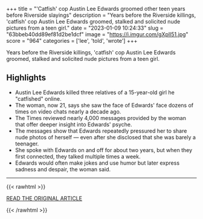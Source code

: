 +++
title = "'Catfish' cop Austin Lee Edwards groomed other teen years before Riverside slayings"
description = "Years before the Riverside killings, 'catfish' cop Austin Lee Edwards groomed, stalked and solicited nude pictures from a teen girl."
date = "2023-01-09 10:24:33"
slug = "63bbeb40dd89ef81d2be1dcf"
image = "https://i.imgur.com/gXpIl51.jpg"
score = "964"
categories = ['lee', 'told', 'wrote']
+++

Years before the Riverside killings, 'catfish' cop Austin Lee Edwards groomed, stalked and solicited nude pictures from a teen girl.

## Highlights

- Austin Lee Edwards killed three relatives of a 15-year-old girl he "catfished" online.
- The woman, now 21, says she saw the face of Edwards' face dozens of times on video chats nearly a decade ago.
- The Times reviewed nearly 4,000 messages provided by the woman that offer deeper insight into Edwards' psyche.
- The messages show that Edwards repeatedly pressured her to share nude photos of herself — even after she disclosed that she was barely a teenager.
- She spoke with Edwards on and off for about two years, but when they first connected, they talked multiple times a week.
- Edwards would often make jokes and use humor but later express sadness and despair, the woman said.

---

{{< rawhtml >}}
  <p class="article-category">
    <a target="_blank" href="https://www.latimes.com/world-nation/story/2023-01-08/austin-lee-edwards-groomed-nudes-girl-teen">READ THE ORIGINAL ARTICLE</a>
  </p>
{{< /rawhtml >}}
